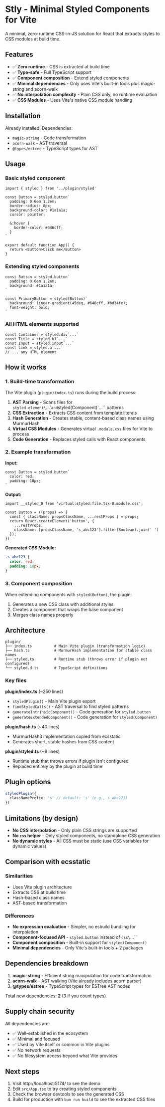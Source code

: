# Stly - Minimal Styled Components for Vite

A minimal, zero-runtime CSS-in-JS solution for React that extracts styles to CSS modules at build time.

## Features

- ✅ **Zero runtime** - CSS is extracted at build time
- ✅ **Type-safe** - Full TypeScript support
- ✅ **Component composition** - Extend styled components
- ✅ **Minimal dependencies** - Only uses Vite's built-in tools plus magic-string and acorn-walk
- ✅ **No interpolation complexity** - Plain CSS only, no runtime evaluation
- ✅ **CSS Modules** - Uses Vite's native CSS module handling

## Installation

Already installed! Dependencies:
- `magic-string` - Code transformation
- `acorn-walk` - AST traversal
- `@types/estree` - TypeScript types for AST

## Usage

### Basic styled component

```tsx
import { styled } from '../plugin/styled'

const Button = styled.button`
  padding: 0.6em 1.2em;
  border-radius: 8px;
  background-color: #1a1a1a;
  cursor: pointer;

  &:hover {
    border-color: #646cff;
  }
`

export default function App() {
  return <Button>Click me</Button>
}
```

### Extending styled components

```tsx
const Button = styled.button`
  padding: 0.6em 1.2em;
  background: #1a1a1a;
`

const PrimaryButton = styled(Button)`
  background: linear-gradient(45deg, #646cff, #bd34fe);
  font-weight: bold;
`
```

### All HTML elements supported

```tsx
const Container = styled.div`...`
const Title = styled.h1`...`
const Input = styled.input`...`
const Link = styled.a`...`
// ... any HTML element
```

## How it works

### 1. Build-time transformation

The Vite plugin (`plugin/index.ts`) runs during the build process:

1. **AST Parsing** - Scans files for `styled.element\`...\`` and `styled(Component)\`...\`` patterns
2. **CSS Extraction** - Extracts CSS content from template literals
3. **Hash Generation** - Creates stable, content-based class names using MurmurHash
4. **Virtual CSS Modules** - Generates virtual `.module.css` files for Vite to process
5. **Code Generation** - Replaces styled calls with React components

### 2. Example transformation

**Input:**
```tsx
const Button = styled.button`
  color: red;
  padding: 10px;
`
```

**Output:**
```tsx
import __styled_0 from 'virtual:styled:file.tsx-0.module.css';

const Button = ((props) => {
  const { className: propsClassName, ...restProps } = props;
  return React.createElement('button', {
    ...restProps,
    className: [propsClassName, 's_abc123'].filter(Boolean).join(' ')
  });
})
```

**Generated CSS Module:**
```css
.s_abc123 {
  color: red;
  padding: 10px;
}
```

### 3. Component composition

When extending components with `styled(Button)`, the plugin:
1. Generates a new CSS class with additional styles
2. Creates a component that wraps the base component
3. Merges class names properly

## Architecture

```
plugin/
├── index.ts          # Main Vite plugin (transformation logic)
├── hash.ts           # MurmurHash implementation for stable class names
├── styled.ts         # Runtime stub (throws error if plugin not configured)
└── styled.d.ts       # TypeScript definitions
```

### Key files

**plugin/index.ts** (~250 lines)
- `styledPlugin()` - Main Vite plugin export
- `findStyledCalls()` - AST traversal to find styled patterns
- `generateIntrinsicComponent()` - Code generation for `styled.button`
- `generateExtendedComponent()` - Code generation for `styled(Component)`

**plugin/hash.ts** (~40 lines)
- MurmurHash3 implementation copied from ecsstatic
- Generates short, stable hashes from CSS content

**plugin/styled.ts** (~8 lines)
- Runtime stub that throws errors if plugin isn't configured
- Replaced entirely by the plugin at build time

## Plugin options

```ts
styledPlugin({
  classNamePrefix: 's' // default: 's' (e.g., s_abc123)
})
```

## Limitations (by design)

- **No CSS interpolation** - Only plain CSS strings are supported
- **No `css` helper** - Only styled components, no standalone CSS generation
- **No dynamic styles** - All CSS must be static (use CSS variables for dynamic values)

## Comparison with ecsstatic

### Similarities
- Uses Vite plugin architecture
- Extracts CSS at build time
- Hash-based class names
- AST-based transformation

### Differences
- **No expression evaluation** - Simpler, no esbuild bundling for interpolation
- **Component-focused API** - `styled.button` instead of `css\`...\``
- **Component composition** - Built-in support for `styled(Component)`
- **Minimal dependencies** - Only Vite's built-in tools + 2 packages

## Dependencies breakdown

1. **magic-string** - Efficient string manipulation for code transformation
2. **acorn-walk** - AST walking (Vite already includes acorn parser)
3. **@types/estree** - TypeScript types for ESTree AST nodes

Total new dependencies: **2** (3 if you count types)

## Supply chain security

All dependencies are:
- ✅ Well-established in the ecosystem
- ✅ Minimal and focused
- ✅ Used by Vite itself or common in Vite plugins
- ✅ No network requests
- ✅ No filesystem access beyond what Vite provides

## Next steps

1. Visit http://localhost:5174/ to see the demo
2. Edit `src/App.tsx` to try creating styled components
3. Check the browser devtools to see the generated CSS
4. Build for production with `bun run build` to see the extracted CSS files
